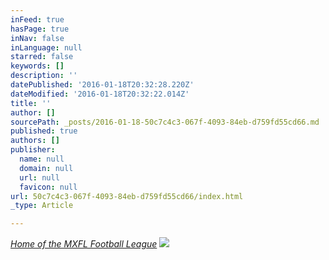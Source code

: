 ```yaml
---
inFeed: true
hasPage: true
inNav: false
inLanguage: null
starred: false
keywords: []
description: ''
datePublished: '2016-01-18T20:32:28.220Z'
dateModified: '2016-01-18T20:32:22.014Z'
title: ''
author: []
sourcePath: _posts/2016-01-18-50c7c4c3-067f-4093-84eb-d759fd55cd66.md
published: true
authors: []
publisher:
  name: null
  domain: null
  url: null
  favicon: null
url: 50c7c4c3-067f-4093-84eb-d759fd55cd66/index.html
_type: Article

---
```

_[Home of the MXFL Football League][0]_
![](https://the-grid-user-content.s3-us-west-2.amazonaws.com/0436932a-6488-406d-80c7-06395f8b22ca.jpg)

[0]: null